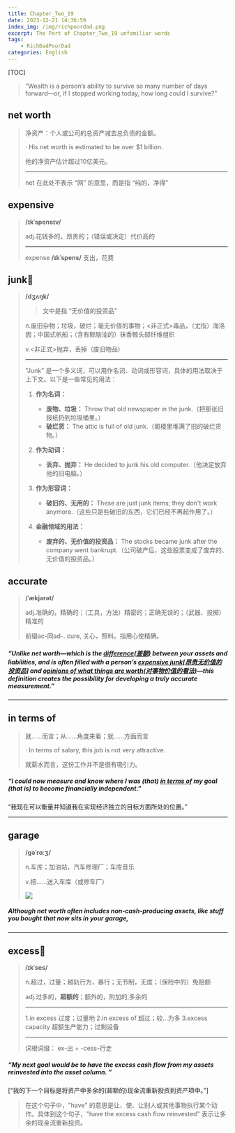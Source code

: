 ```yaml
---
title: Chapter_Two_19
date: 2023-12-21 14:36:59
index_img: /img/richpoordad.png
excerpt: The Part of Chapter_Two_19 unfamiliar words
tags: 
    - RichDadPoorDad
categories: English
---
```


[TOC]

> “Wealth is a person’s ability to survive so many number of days forward—or, if I stopped working today, how long could I survive?”
>

## net worth

> 净资产：个人或公司的总资产减去总负债的金额。
>
> · His net worth is estimated to be over $1 billion.
>
> 他的净资产估计超过10亿美元。
>
> ---
>
> net 在此处不表示 “网” 的意思，而是指 “纯的，净得”

## expensive

> **/ɪkˈspensɪv/**
>
> adj.花钱多的，昂贵的；（错误或决定）代价高的
>
> ---
>
> expense  **/ɪkˈspens/**  支出，花费

## junk🚩

> **/dʒʌŋk/**
>
> > 文中是指 “无价值的投资品”
>
> n.废旧杂物；垃圾，破烂；毫无价值的事物；<非正式>毒品，（尤指）海洛因；中国式帆船；（含有鲸脑油的）抹香鲸头部纤维组织
>
> v.<非正式>抛弃，丢掉（废旧物品）
>
> ---
>
> "Junk" 是一个多义词，可以用作名词、动词或形容词，具体的用法取决于上下文。以下是一些常见的用法：
>
> 1. **作为名词：**
>    - **废物、垃圾：** Throw that old newspaper in the junk.（把那张旧报纸扔到垃圾桶里。）
>    - **破烂货：** The attic is full of old junk.（阁楼里堆满了旧的破烂货物。）
>
> 2. **作为动词：**
>    - **丢弃、抛弃：** He decided to junk his old computer.（他决定放弃他的旧电脑。）
>
> 3. **作为形容词：**
>    - **破旧的、无用的：** These are just junk items; they don't work anymore.（这些只是些破旧的东西，它们已经不再起作用了。）
>
> 4. **金融领域的用法：**
>    - **废弃的、无价值的投资品：** The stocks became junk after the company went bankrupt.（公司破产后，这些股票变成了废弃的、无价值的投资品。）
>

## accurate

> **/ˈækjərət/**
>
> adj.准确的，精确的；（工具，方法）精密的；正确无误的；（武器、投掷）精准的
>
> 前缀ac-同ad-. cure, 关心，照料。指用心使精确。

##### “Unlike net worth—which is the <u>difference(差额)</u> between your assets and liabilities, and is often filled with a person’s <u>expensive junk[昂贵无价值的投资品]</u> and <u>opinions of what things are worth(对事物价值的看法)</u>—this definition creates the possibility for developing a truly **accurate** measurement.”

---

## in terms of

> 就……而言；从……角度来看；就……方面而言
>
> · In terms of salary, this job is not very attractive.
>
> 就薪水而言，这份工作并不是很有吸引力。

##### “I could now measure and know where I was (that) <u>**in terms of**</u> my goal (that is) to become financially independent.”

“我现在可以衡量并知道我在实现经济独立的目标方面所处的位置。”

---

## garage

> **/ɡəˈrɑːʒ/**
>
> n.车库；加油站，汽车修理厂；车库音乐
>
> v.把……送入车库（或修车厂）
>
> ![](https://ydlunacommon-cdn.nosdn.127.net/c8c3a09037d263acd5a8096e81b19624.jpg?)

##### Although net worth often includes non-cash-producing assets, like stuff you bought that now sits in your **garage**,

---

## excess🚩

> **/ɪkˈses/**
>
> n.超过，过量；越轨行为，暴行；无节制，无度；（保险中的）免赔额
>
> adj.过多的，**超额的**；额外的，附加的,多余的
>
> ---
>
> 1.in excess 过度；过量地
> 2.in excess of 超过；较…为多
> 3.excess capacity 超额生产能力；过剩设备
>
> ---
>
> 词根词缀： ex-出 + -cess-行走

##### “My next goal would be to have the **excess** cash flow from my assets reinvested into the asset column. ”

[“我的下一个目标是将资产中多余的(超额的)现金流重新投资到资产项中。”]

> 在这个句子中，"have" 的意思是让、使、让别人或其他事物执行某个动作。具体到这个句子，"have the excess cash flow reinvested" 表示让多余的现金流重新投资。
>

